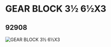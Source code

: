 # GEAR BLOCK 3½ 6½X3
## 92908
![GEAR BLOCK 3½ 6½X3](https://lc-www-live-s.legocdn.com/media/bricks/5/2/4610377.jpg)
